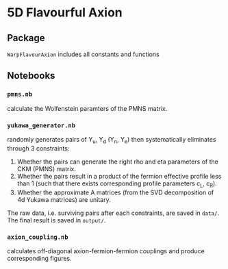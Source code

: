 # 5D Flavourful Axion

## Package

`WarpFlavourAxion` includes all constants and functions  

## Notebooks

### `pmns.nb`
calculate the Wolfenstein paramters of the PMNS matrix. 

### `yukawa_generator.nb` 
randomly generates pairs of Y<sub>u</sub>, Y<sub>d</sub> (Y<sub>n</sub>, Y<sub>e</sub>) then systematically eliminates through 3 constraints: 
1. Whether the pairs can generate the right rho and eta parameters of the CKM (PMNS) matrix.
2. Whether the pairs result in a product of the fermion effective profile less than 1 (such that there exists corresponding profile parameters c<sub>L</sub>, c<sub>R</sub>).
3. Whether the approximate A matrices (from the SVD decomposition of 4d Yukawa matrices) are unitary.

The raw data, i.e. surviving pairs after each constraints, are saved in `data/`. The final result is saved in `output/`.

### `axion_coupling.nb` 
calculates off-diagonal axion-fermion-fermion couplings and produce corresponding figures. 
